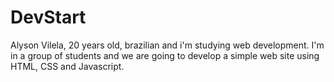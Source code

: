 # DevStart

Alyson Vilela, 20 years old, brazilian and i'm studying web development.
I'm in a group of students and we are going to develop a simple web site using HTML, CSS and Javascript.


